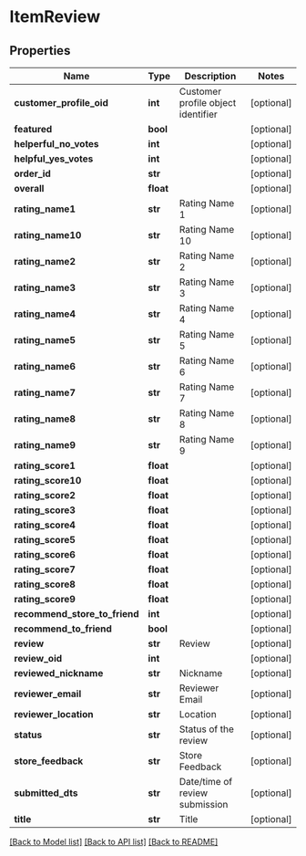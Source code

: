 # ItemReview

## Properties
Name | Type | Description | Notes
------------ | ------------- | ------------- | -------------
**customer_profile_oid** | **int** | Customer profile object identifier | [optional] 
**featured** | **bool** |  | [optional] 
**helperful_no_votes** | **int** |  | [optional] 
**helpful_yes_votes** | **int** |  | [optional] 
**order_id** | **str** |  | [optional] 
**overall** | **float** |  | [optional] 
**rating_name1** | **str** | Rating Name 1 | [optional] 
**rating_name10** | **str** | Rating Name 10 | [optional] 
**rating_name2** | **str** | Rating Name 2 | [optional] 
**rating_name3** | **str** | Rating Name 3 | [optional] 
**rating_name4** | **str** | Rating Name 4 | [optional] 
**rating_name5** | **str** | Rating Name 5 | [optional] 
**rating_name6** | **str** | Rating Name 6 | [optional] 
**rating_name7** | **str** | Rating Name 7 | [optional] 
**rating_name8** | **str** | Rating Name 8 | [optional] 
**rating_name9** | **str** | Rating Name 9 | [optional] 
**rating_score1** | **float** |  | [optional] 
**rating_score10** | **float** |  | [optional] 
**rating_score2** | **float** |  | [optional] 
**rating_score3** | **float** |  | [optional] 
**rating_score4** | **float** |  | [optional] 
**rating_score5** | **float** |  | [optional] 
**rating_score6** | **float** |  | [optional] 
**rating_score7** | **float** |  | [optional] 
**rating_score8** | **float** |  | [optional] 
**rating_score9** | **float** |  | [optional] 
**recommend_store_to_friend** | **int** |  | [optional] 
**recommend_to_friend** | **bool** |  | [optional] 
**review** | **str** | Review | [optional] 
**review_oid** | **int** |  | [optional] 
**reviewed_nickname** | **str** | Nickname | [optional] 
**reviewer_email** | **str** | Reviewer Email | [optional] 
**reviewer_location** | **str** | Location | [optional] 
**status** | **str** | Status of the review | [optional] 
**store_feedback** | **str** | Store Feedback | [optional] 
**submitted_dts** | **str** | Date/time of review submission | [optional] 
**title** | **str** | Title | [optional] 

[[Back to Model list]](../README.md#documentation-for-models) [[Back to API list]](../README.md#documentation-for-api-endpoints) [[Back to README]](../README.md)


